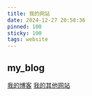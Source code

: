 ```yaml
---
title: 我的网站
date: 2024-12-27 20:58:36
pinned: 100
sticky: 100
tags: website
---
```

## my_blog
[我的博客](https://junfenzhang1.github.io/ "我的博客")
[我的其他网站](https://www.318649213.xyz "我的其他网站")